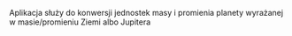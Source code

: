 Aplikacja służy do konwersji jednostek masy i promienia planety wyrażanej w masie/promieniu Ziemi albo Jupitera
